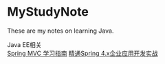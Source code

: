 # MyStudyNote
These are my notes on learning Java.


Java EE相关  
[Spring MVC 学习指南](SpringMVCLearning.md)
[精通Spring 4.x企业应用开发实战](Spring4.XJ2EE.md)
